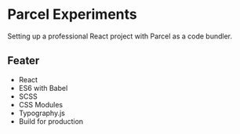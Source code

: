 # Parcel Experiments

Setting up a professional React project with Parcel as a code bundler.

## Feater

- React
- ES6 with Babel
- SCSS
- CSS Modules
- Typography.js
- Build for production
